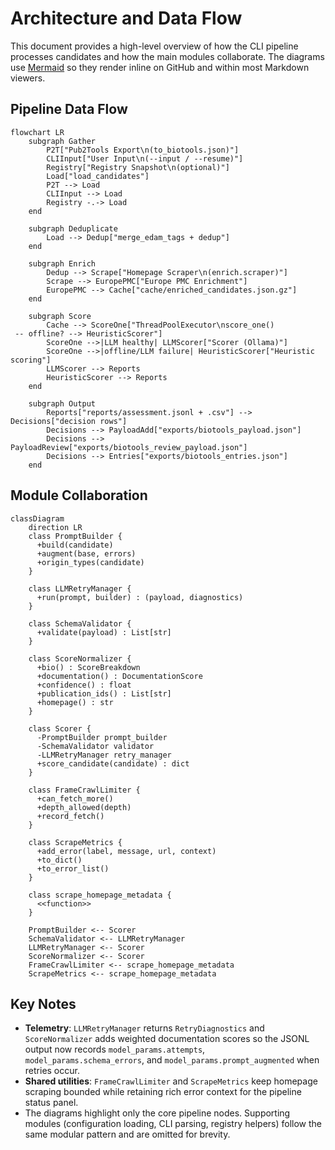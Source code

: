 # Architecture and Data Flow

This document provides a high-level overview of how the CLI pipeline processes candidates and how the main modules collaborate. The diagrams use [Mermaid](https://mermaid.js.org/) so they render inline on GitHub and within most Markdown viewers.

## Pipeline Data Flow
```mermaid
flowchart LR
    subgraph Gather
        P2T["Pub2Tools Export\n(to_biotools.json)"]
        CLIInput["User Input\n(--input / --resume)"]
        Registry["Registry Snapshot\n(optional)"]
        Load["load_candidates"]
        P2T --> Load
        CLIInput --> Load
        Registry -.-> Load
    end

    subgraph Deduplicate
        Load --> Dedup["merge_edam_tags + dedup"]
    end

    subgraph Enrich
        Dedup --> Scrape["Homepage Scraper\n(enrich.scraper)"]
        Scrape --> EuropePMC["Europe PMC Enrichment"]
        EuropePMC --> Cache["cache/enriched_candidates.json.gz"]
    end

    subgraph Score
        Cache --> ScoreOne["ThreadPoolExecutor\nscore_one()
 -- offline? --> HeuristicScorer"]
        ScoreOne -->|LLM healthy| LLMScorer["Scorer (Ollama)"]
        ScoreOne -->|offline/LLM failure| HeuristicScorer["Heuristic scoring"]
        LLMScorer --> Reports
        HeuristicScorer --> Reports
    end

    subgraph Output
        Reports["reports/assessment.jsonl + .csv"] --> Decisions["decision rows"]
        Decisions --> PayloadAdd["exports/biotools_payload.json"]
        Decisions --> PayloadReview["exports/biotools_review_payload.json"]
        Decisions --> Entries["exports/biotools_entries.json"]
    end
```

## Module Collaboration
```mermaid
classDiagram
    direction LR
    class PromptBuilder {
      +build(candidate)
      +augment(base, errors)
      +origin_types(candidate)
    }

    class LLMRetryManager {
      +run(prompt, builder) : (payload, diagnostics)
    }

    class SchemaValidator {
      +validate(payload) : List[str]
    }

    class ScoreNormalizer {
      +bio() : ScoreBreakdown
      +documentation() : DocumentationScore
      +confidence() : float
      +publication_ids() : List[str]
      +homepage() : str
    }

    class Scorer {
      -PromptBuilder prompt_builder
      -SchemaValidator validator
      -LLMRetryManager retry_manager
      +score_candidate(candidate) : dict
    }

    class FrameCrawlLimiter {
      +can_fetch_more()
      +depth_allowed(depth)
      +record_fetch()
    }

    class ScrapeMetrics {
      +add_error(label, message, url, context)
      +to_dict()
      +to_error_list()
    }

    class scrape_homepage_metadata {
      <<function>>
    }

    PromptBuilder <-- Scorer
    SchemaValidator <-- LLMRetryManager
    LLMRetryManager <-- Scorer
    ScoreNormalizer <-- Scorer
    FrameCrawlLimiter <-- scrape_homepage_metadata
    ScrapeMetrics <-- scrape_homepage_metadata
```

## Key Notes
- **Telemetry**: `LLMRetryManager` returns `RetryDiagnostics` and `ScoreNormalizer` adds weighted documentation scores so the JSONL output now records `model_params.attempts`, `model_params.schema_errors`, and `model_params.prompt_augmented` when retries occur.
- **Shared utilities**: `FrameCrawlLimiter` and `ScrapeMetrics` keep homepage scraping bounded while retaining rich error context for the pipeline status panel.
- The diagrams highlight only the core pipeline nodes. Supporting modules (configuration loading, CLI parsing, registry helpers) follow the same modular pattern and are omitted for brevity.

